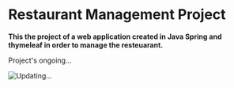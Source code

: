 # Restaurant Management Project

**This the project of a web application created in Java Spring and thymeleaf in order to manage the resteuarant.**

Project's ongoing... 

![Updating...](https://d-art.ppstatic.pl/kadry/k/r/82/c0/5ab0dce7e0e40_o_large.jpg)
